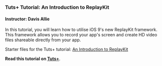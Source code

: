 ### Tuts+ Tutorial: An Introduction to ReplayKit

#### Instructor: Davis Allie

In this tutorial, you will learn how to utilise iOS 9's new ReplayKit framework. This framework allows you to record your app's screen and create HD video files shareable directly from your app.

Starter files for the Tuts+ tutorial: [An Introduction to ReplayKit](http://code.tutsplus.com/tutorials/an-introduction-to-replaykit--cms-25458)

**Read this tutorial on [Tuts+](https://code.tutsplus.com)**.
